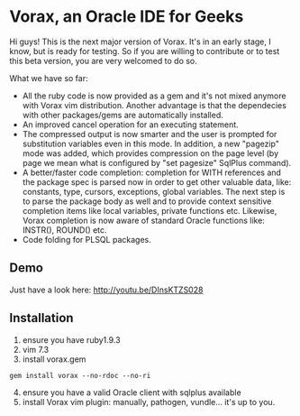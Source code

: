 # Vorax, an Oracle IDE for Geeks

Hi guys! This is the next major version of Vorax. It's in an early
stage, I know, but is ready for testing. So if you are willing to 
contribute or to test this beta version, you are very welcomed to
do so.

What we have so far:

* All the ruby code is now provided as a gem and it's not mixed
anymore with Vorax vim distribution. Another advantage is that
the dependecies with other packages/gems are automatically 
installed.
* An improved cancel operation for an executing statement.
* The compressed output is now smarter and the user is prompted 
for substitution variables even in this mode. In addition, a new 
"pagezip" mode was added, which provides compression on the
page level (by page we mean what is configured by "set pagesize"
SqlPlus command).
* A better/faster code completion: completion for WITH references
and the package spec is parsed now in order to get other valuable
data, like: constants, type, cursors, exceptions, global 
variables. The next step is to parse the package body as well and
to provide context sensitive completion items like local variables,
private functions etc. Likewise, Vorax completion is now aware
of standard Oracle functions like: INSTR(), ROUND() etc.
* Code folding for PLSQL packages.

## Demo

Just have a look here: http://youtu.be/DInsKTZS028

## Installation

1. ensure you have ruby1.9.3
2. vim 7.3
3. install vorax.gem

```
gem install vorax --no-rdoc --no-ri
```

4. ensure you have a valid Oracle client with sqlplus available
5. install Vorax vim plugin: manually, pathogen, vundle... it's up
to you.

